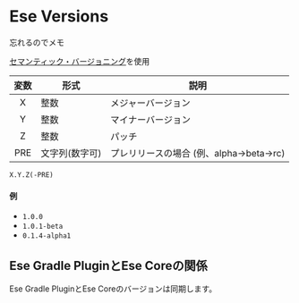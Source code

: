 # Ese Versions
忘れるのでメモ

[セマンティック・バージョニング](https://semver.org/lang/ja/)を使用

|  変数   | 形式       | 説明                          |
|:-----:|----------|-----------------------------|
|   X   | 整数       | メジャーバージョン                   |
|   Y   | 整数       | マイナーバージョン                   |
|   Z   | 整数       | パッチ                         |
|  PRE  | 文字列(数字可) | プレリリースの場合 (例、alpha→beta→rc) |
`X.Y.Z(-PRE)`
#### 例
- `1.0.0`
- `1.0.1-beta`
- `0.1.4-alpha1`

## Ese Gradle PluginとEse Coreの関係
Ese Gradle PluginとEse Coreのバージョンは同期します。